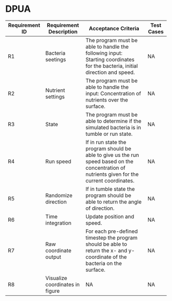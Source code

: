 # DPUA


| Requirement ID | Requirement Description | Acceptance Criteria | Test Cases |
|----------------|-------------------------|---------------------|------------|
| R1 | Bacteria seetings | The program must be able to handle the following input: Starting coordinates for the bacteria, initial direction and speed.|NA|
| R2 | Nutrient settings | The program must be able to handle the input: Concentration of nutrients over the surface.|NA|
| R3 | State | The program must be able to determine if the simulated bacteria is in tumble or run state. |NA|
| R4 | Run speed | If in run state the program should be able to give us the run speed based on the concentration of nutrients given for the current coordinates.|NA|
| R5 | Randomize direction| If in tumble state the program should be able to return the angle of direction. |NA|
| R6 | Time integration | Update position and speed.|NA|
| R7 | Raw coordinate output | For each pre-defined timestep the program should be able to return the x- and y-coordinate of the bacteria on the surface.|NA|
| R8 | Visualize coordinates in figure |NA|NA|